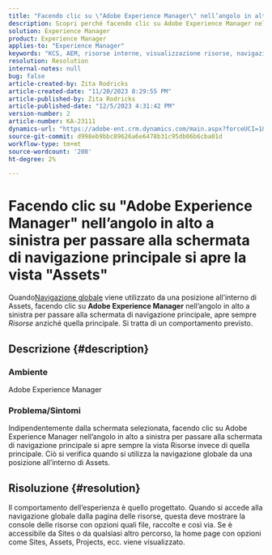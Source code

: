 ```yaml
---
title: "Facendo clic su \"Adobe Experience Manager\" nell’angolo in alto a sinistra per passare alla schermata di navigazione principale, si apre la visualizzazione \"Risorse\""
description: Scopri perché facendo clic su Adobe Experience Manager nell’angolo in alto a sinistra si apre la vista Risorse invece di quella principale.
solution: Experience Manager
product: Experience Manager
applies-to: "Experience Manager"
keywords: "KCS, AEM, risorse interne, visualizzazione risorse, navigazione globale"
resolution: Resolution
internal-notes: null
bug: false
article-created-by: Zita Rodricks
article-created-date: "11/20/2023 8:29:55 PM"
article-published-by: Zita Rodricks
article-published-date: "12/5/2023 4:31:42 PM"
version-number: 2
article-number: KA-23111
dynamics-url: "https://adobe-ent.crm.dynamics.com/main.aspx?forceUCI=1&pagetype=entityrecord&etn=knowledgearticle&id=1866d78d-e387-ee11-8179-6045bd006b3d"
source-git-commit: d998eb9bbc89626a6e6478b31c95db06b6cba01d
workflow-type: tm+mt
source-wordcount: '208'
ht-degree: 2%

---
```


# Facendo clic su &quot;Adobe Experience Manager&quot; nell’angolo in alto a sinistra per passare alla schermata di navigazione principale si apre la vista &quot;Assets&quot;


Quando[Navigazione globale](https://experienceleague.adobe.com/docs/experience-manager-cloud-service/content/sites/authoring/getting-started/basic-handling.html?lang=en#global-navigation) viene utilizzato da una posizione all’interno di Assets, facendo clic su <b>Adobe Experience Manager</b> nell’angolo in alto a sinistra per passare alla schermata di navigazione principale, apre sempre *Risorse* anziché quella principale. Si tratta di un comportamento previsto.

## Descrizione {#description}


### Ambiente

Adobe Experience Manager

### Problema/Sintomi

Indipendentemente dalla schermata selezionata, facendo clic su Adobe Experience Manager nell’angolo in alto a sinistra per passare alla schermata di navigazione principale si apre sempre la vista Risorse invece di quella principale. Ciò si verifica quando si utilizza la navigazione globale da una posizione all’interno di Assets.


## Risoluzione {#resolution}


Il comportamento dell’esperienza è quello progettato. Quando si accede alla navigazione globale dalla pagina delle risorse, questa deve mostrare la console delle risorse con opzioni quali file, raccolte e così via. Se è accessibile da Sites o da qualsiasi altro percorso, la home page con opzioni come Sites, Assets, Projects, ecc. viene visualizzato.
